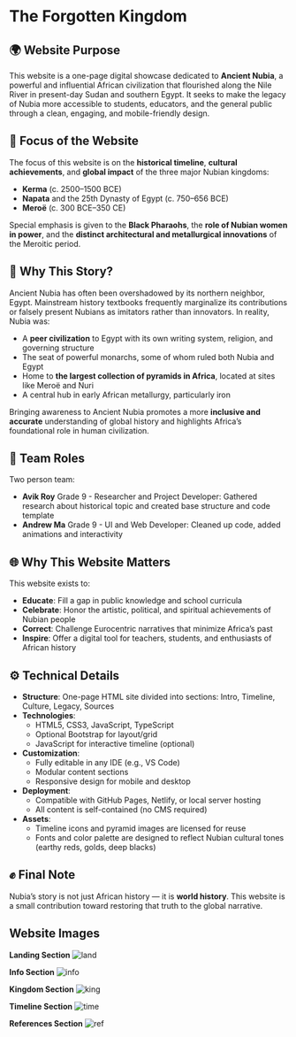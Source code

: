# The Forgotten Kingdom

## 🌍 Website Purpose

This website is a one-page digital showcase dedicated to **Ancient Nubia**, a powerful and influential African civilization that flourished along the Nile River in present-day Sudan and southern Egypt. It seeks to make the legacy of Nubia more accessible to students, educators, and the general public through a clean, engaging, and mobile-friendly design.

## 🎯 Focus of the Website

The focus of this website is on the **historical timeline**, **cultural achievements**, and **global impact** of the three major Nubian kingdoms:

- **Kerma** (c. 2500–1500 BCE)
- **Napata** and the 25th Dynasty of Egypt (c. 750–656 BCE)
- **Meroë** (c. 300 BCE–350 CE)

Special emphasis is given to the **Black Pharaohs**, the **role of Nubian women in power**, and the **distinct architectural and metallurgical innovations** of the Meroitic period.

## 📝 Why This Story?

Ancient Nubia has often been overshadowed by its northern neighbor, Egypt. Mainstream history textbooks frequently marginalize its contributions or falsely present Nubians as imitators rather than innovators. In reality, Nubia was:

- A **peer civilization** to Egypt with its own writing system, religion, and governing structure
- The seat of powerful monarchs, some of whom ruled both Nubia and Egypt
- Home to **the largest collection of pyramids in Africa**, located at sites like Meroë and Nuri
- A central hub in early African metallurgy, particularly iron

Bringing awareness to Ancient Nubia promotes a more **inclusive and accurate** understanding of global history and highlights Africa’s foundational role in human civilization.

## 🤝 Team Roles
Two person team:
- **Avik Roy** Grade 9 - Researcher and Project Developer: Gathered research about historical topic and created base structure and code template
- **Andrew Ma** Grade 9 - UI and Web Developer: Cleaned up code, added animations and interactivity

## 🌐 Why This Website Matters

This website exists to:

- **Educate**: Fill a gap in public knowledge and school curricula
- **Celebrate**: Honor the artistic, political, and spiritual achievements of Nubian people
- **Correct**: Challenge Eurocentric narratives that minimize Africa’s past
- **Inspire**: Offer a digital tool for teachers, students, and enthusiasts of African history

## ⚙️ Technical Details

- **Structure**: One-page HTML site divided into sections: Intro, Timeline, Culture, Legacy, Sources
- **Technologies**: 
  - HTML5, CSS3, JavaScript, TypeScript
  - Optional Bootstrap for layout/grid
  - JavaScript for interactive timeline (optional)
- **Customization**:
  - Fully editable in any IDE (e.g., VS Code)
  - Modular content sections
  - Responsive design for mobile and desktop
- **Deployment**:
  - Compatible with GitHub Pages, Netlify, or local server hosting
  - All content is self-contained (no CMS required)
- **Assets**:
  - Timeline icons and pyramid images are licensed for reuse
  - Fonts and color palette are designed to reflect Nubian cultural tones (earthy reds, golds, deep blacks)

## ✊ Final Note

Nubia’s story is not just African history — it is **world history**. This website is a small contribution toward restoring that truth to the global narrative.

## Website Images
**Landing Section**
![land](https://github.com/user-attachments/assets/cd98fe04-10bf-4225-b402-cd98da772d57)

**Info Section**
![info](https://github.com/user-attachments/assets/dfabebac-d968-4aa8-ab0d-e75502eb2256)

**Kingdom Section**
![king](https://github.com/user-attachments/assets/aa34cfb9-d68c-4ba8-8730-1f822b7cf8d2)

**Timeline Section**
![time](https://github.com/user-attachments/assets/05fc7805-6c1b-493a-a3d2-affe460d12ec)

**References Section**
![ref](https://github.com/user-attachments/assets/f2391f6d-55e9-41e6-a522-e9106d92c0aa)
